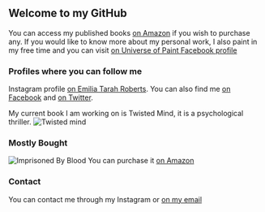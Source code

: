 ## Welcome to my GitHub

You can access my published books [on Amazon](https://www.amazon.co.uk/Emilia-Tarah-Roberts/e/B081Z7TG6Q/ref=dp_byline_cont_pop_book_1) if you wish to purchase any.
If you would like to know more about my personal work, I also paint in my free time and you can visit [on Universe of Paint Facebook profile](https://www.facebook.com/universeofpaint.ltd)

### Profiles where you can follow me 

Instagram profile [on Emilia Tarah Roberts](https://www.instagram.com/emilia_tarah_roberts/). You can also find me [on Facebook](https://www.facebook.com/emilyema.gusic) and [on Twitter](https://twitter.com/EmiliaRoberts99).


My current book I am working on is Twisted Mind, it is a psychological thriller.
![Twisted mind](https://user-images.githubusercontent.com/93666606/140730555-e02dbb78-86be-42f3-95ef-da067396ac3c.png) 



### Mostly Bought

![Imprisoned By Blood](https://images-na.ssl-images-amazon.com/images/I/418OAAhPM+L._SX331_BO1,204,203,200_.jpg) You can purchase it [on Amazon](https://www.amazon.co.uk/Imprisoned-Blood-Emilia-Tarah-Roberts-ebook/dp/B09J458B57/ref=tmm_kin_swatch_0?_encoding=UTF8&qid=&sr=) 

### Contact

You can contact me through my Instagram or [on my email](egusic@gmail.com)
